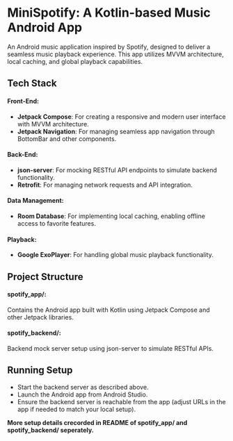 # MiniSpotify: A Kotlin-based Music Android App

An Android music application inspired by Spotify, designed to deliver a seamless music playback experience. This app utilizes MVVM architecture, local caching, and global playback capabilities.


## Tech Stack

#### Front-End:
- **Jetpack Compose**: For creating a responsive and modern user interface with MVVM architecture.
- **Jetpack Navigation**: For managing seamless app navigation through BottomBar and other components.

#### Back-End:
- **json-server**: For mocking RESTful API endpoints to simulate backend functionality.
- **Retrofit**: For managing network requests and API integration.

#### Data Management:
- **Room Database**: For implementing local caching, enabling offline access to favorite features.

#### Playback:
- **Google ExoPlayer**: For handling global music playback functionality.


## Project Structure
#### spotify_app/: 
Contains the Android app built with Kotlin using Jetpack Compose and other Jetpack libraries.
#### spotify_backend/: 
Backend mock server setup using json-server to simulate RESTful APIs.


## Running Setup
- Start the backend server as described above.
- Launch the Android app from Android Studio.
- Ensure the backend server is reachable from the app (adjust URLs in the app if needed to match your local setup).


**More setup details crecorded in README of spotify_app/ and spotify_backend/ seperately.**
